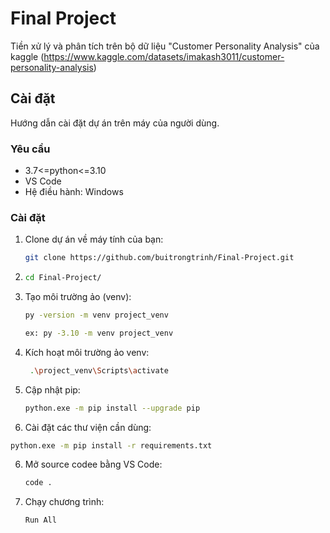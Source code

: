 # Final Project

Tiền xử lý và phân tích trên bộ dữ liệu "Customer Personality Analysis" của kaggle
(https://www.kaggle.com/datasets/imakash3011/customer-personality-analysis)

## Cài đặt

Hướng dẫn cài đặt dự án trên máy của người dùng.

### Yêu cầu

- 3.7<=python<=3.10
- VS Code
- Hệ điều hành: Windows

### Cài đặt

1. Clone dự án về máy tính của bạn:
   ```bash
   git clone https://github.com/buitrongtrinh/Final-Project.git
   ```
2. ```bash
   cd Final-Project/
   ```
2. Tạo môi trường ảo (venv):
   ```bash
   py -version -m venv project_venv
   ```
   ```bash
   ex: py -3.10 -m venv project_venv
   ```
2. Kích hoạt môi trường ảo venv:
   ```bash
    .\project_venv\Scripts\activate
   ```
4. Cập nhật pip:
   ```bash
   python.exe -m pip install --upgrade pip
   ```
5. Cài đặt các thư viện cần dùng:
  ```bash
  python.exe -m pip install -r requirements.txt
  ```
6. Mở source codee bằng VS Code:
   ```bash
   code .
   ```
7. Chạy chương trình:
   ```bash
   Run All
   ```
